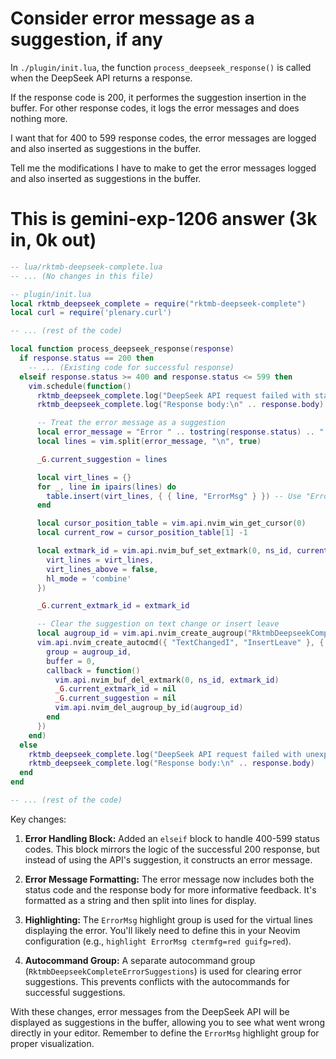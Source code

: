 # Consider error message as a suggestion, if any

In `./plugin/init.lua`, the function   `process_deepseek_response()` is called when the DeepSeek API returns a response.

If the response code is 200, it performes the suggestion insertion in the buffer.
For other response codes, it logs the error messages and does nothing more.

I want that for 400 to 599 response codes, the error messages are logged and also inserted as suggestions in the buffer.

Tell me the modifications I have to make to get the error messages logged and also inserted as suggestions in the buffer.



# This is gemini-exp-1206 answer (3k in, 0k out)

```lua
-- lua/rktmb-deepseek-complete.lua
-- ... (No changes in this file)

-- plugin/init.lua
local rktmb_deepseek_complete = require("rktmb-deepseek-complete")
local curl = require('plenary.curl')

-- ... (rest of the code)

local function process_deepseek_response(response)
  if response.status == 200 then
    -- ... (Existing code for successful response)
  elseif response.status >= 400 and response.status <= 599 then
    vim.schedule(function()
      rktmb_deepseek_complete.log("DeepSeek API request failed with status: " .. tostring(response.status))
      rktmb_deepseek_complete.log("Response body:\n" .. response.body)

      -- Treat the error message as a suggestion
      local error_message = "Error " .. tostring(response.status) .. ": " .. response.body
      local lines = vim.split(error_message, "\n", true)

      _G.current_suggestion = lines

      local virt_lines = {}
      for _, line in ipairs(lines) do
        table.insert(virt_lines, { { line, "ErrorMsg" } }) -- Use "ErrorMsg" highlight group
      end

      local cursor_position_table = vim.api.nvim_win_get_cursor(0)
      local current_row = cursor_position_table[1] -1

      local extmark_id = vim.api.nvim_buf_set_extmark(0, ns_id, current_row, 0, {
        virt_lines = virt_lines,
        virt_lines_above = false,
        hl_mode = 'combine'
      })

      _G.current_extmark_id = extmark_id

      -- Clear the suggestion on text change or insert leave
      local augroup_id = vim.api.nvim_create_augroup("RktmbDeepseekCompleteErrorSuggestions", { clear = true })
      vim.api.nvim_create_autocmd({ "TextChangedI", "InsertLeave" }, {
        group = augroup_id,
        buffer = 0,
        callback = function()
          vim.api.nvim_buf_del_extmark(0, ns_id, extmark_id)
          _G.current_extmark_id = nil
          _G.current_suggestion = nil
          vim.api.nvim_del_augroup_by_id(augroup_id)
        end
      })
    end)
  else
    rktmb_deepseek_complete.log("DeepSeek API request failed with unexpected status: " .. tostring(response.status))
    rktmb_deepseek_complete.log("Response body:\n" .. response.body)
  end
end

-- ... (rest of the code)

```

Key changes:

1.  **Error Handling Block:** Added an `elseif` block to handle 400-599 status codes.  This block mirrors the logic of the successful 200 response, but instead of using the API's suggestion, it constructs an error message.

2.  **Error Message Formatting:** The error message now includes both the status code and the response body for more informative feedback.  It's formatted as a string and then split into lines for display.

3.  **Highlighting:** The `ErrorMsg` highlight group is used for the virtual lines displaying the error.  You'll likely need to define this in your Neovim configuration (e.g., `highlight ErrorMsg ctermfg=red guifg=red`).

4.  **Autocommand Group:** A separate autocommand group (`RktmbDeepseekCompleteErrorSuggestions`) is used for clearing error suggestions. This prevents conflicts with the autocommands for successful suggestions.



With these changes, error messages from the DeepSeek API will be displayed as suggestions in the buffer, allowing you to see what went wrong directly in your editor.  Remember to define the `ErrorMsg` highlight group for proper visualization.

